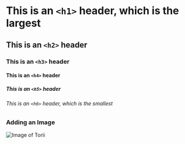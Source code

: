 # This is an `<h1>` header, which is the largest

## This is an `<h2>` header

### This is an `<h3>` header

#### This is an `<h4>` header

##### This is an `<h5>` header

###### This is an `<h6>` header, which is the smallest

### Adding an Image

![Image of Torii](https://github.com/user-attachments/assets/a7a94b5e-1ba5-4c35-9bef-a979db73a197)
